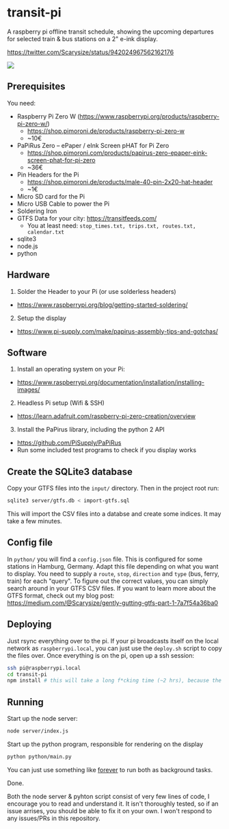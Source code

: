 # transit-pi

A raspberry pi offline transit schedule, showing the upcoming departures for selected train & bus stations on a 2" e-ink display.

https://twitter.com/Scarysize/status/942024967562162176

![](https://i.imgur.com/1neyuvm.jpg)

## Prerequisites

You need:

- Raspberry Pi Zero W (https://www.raspberrypi.org/products/raspberry-pi-zero-w/)
  - https://shop.pimoroni.de/products/raspberry-pi-zero-w
  - ~10€
- PaPiRus Zero – ePaper / eInk Screen pHAT for Pi Zero
  - https://shop.pimoroni.com/products/papirus-zero-epaper-eink-screen-phat-for-pi-zero
  - ~36€
- Pin Headers for the Pi
  - https://shop.pimoroni.de/products/male-40-pin-2x20-hat-header
  - ~1€
- Micro SD card for the Pi
- Micro USB Cable to power the Pi
- Soldering Iron
- GTFS Data for your city: https://transitfeeds.com/
  - You at least need: `stop_times.txt, trips.txt, routes.txt, calendar.txt`
- sqlite3
- node.js
- python

## Hardware

1. Solder the Header to your Pi (or use solderless headers)
  - https://www.raspberrypi.org/blog/getting-started-soldering/
2. Setup the display
  - https://www.pi-supply.com/make/papirus-assembly-tips-and-gotchas/

## Software

1. Install an operating system on your Pi:
  - https://www.raspberrypi.org/documentation/installation/installing-images/
2. Headless Pi setup (Wifi & SSH)
  - https://learn.adafruit.com/raspberry-pi-zero-creation/overview
3. Install the PaPirus library, including the python 2 API
  - https://github.com/PiSupply/PaPiRus
  - Run some included test programs to check if you display works

## Create the SQLite3 database

Copy your GTFS files into the `input/` directory. Then in the project root run:

```sh
sqlite3 server/gtfs.db < import-gtfs.sql
```

This will import the CSV files into a databse and create some indices. It may take a few minutes.

## Config file

In `python/` you will find a `config.json` file. This is configured for some stations in Hamburg, Germany. Adapt this file depending on what you want to display. You need to supply a `route`, `stop`, `direction` and `type` (bus, ferry, train) for each "query". To figure out the correct values, you can simply search around in your GTFS CSV files. If you want to learn more about the GTFS format, check out my blog post: https://medium.com/@Scarysize/gently-gutting-gtfs-part-1-7a7f54a36ba0

## Deploying

Just rsync everything over to the pi. If your pi broadcasts itself on the local network as `raspberrypi.local`, you can just use the `deploy.sh` script to copy the files over. Once everything is on the pi, open up a ssh session:

```sh
ssh pi@raspberrypi.local
cd transit-pi
npm install # this will take a long f*cking time (~2 hrs), because the sqlite3 module needs to be re-compiled
```

## Running

Start up the node server:

```sh
node server/index.js
```

Start up the python program, responsible for rendering on the display

```sh
python python/main.py
```

You can just use something like [forever](https://github.com/foreverjs/forever) to run both as background tasks.

Done.

Both the node server & pyhton script consist of very few lines of code, I encourage you to read and understand it. It isn't thoroughly tested, so if an issue arrises, you should be able to fix it on your own. I won't respond to any issues/PRs in this repository.



